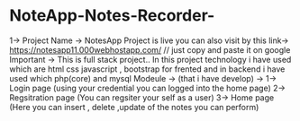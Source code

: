 # NoteApp-Notes-Recorder-
1-> Project Name -> NotesApp
Project is live you can also visit by this link-> https://notesapp11.000webhostapp.com/ // just copy and paste it on google 
Important ->  This is full stack project.. In this project technology i have used which are html css javascript , bootstrap for frented 
              and in backend i have used which php(core) and mysql 
Modeule -> (that i have develop) ->
           1-> Login page (using your credential you can logged into the home page)
           2-> Regsitration page (You can regsiter your self as a user)
           3-> Home page (Here you can insert , delete ,update of the notes you can perform)
